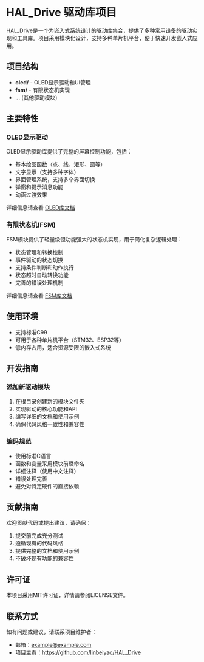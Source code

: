# HAL_Drive 驱动库项目

HAL_Drive是一个为嵌入式系统设计的驱动库集合，提供了多种常用设备的驱动实现和工具库。项目采用模块化设计，支持多种单片机平台，便于快速开发嵌入式应用。

## 项目结构

- **oled/** - OLED显示驱动和UI管理
- **fsm/** - 有限状态机实现
- ... (其他驱动模块)

## 主要特性

### OLED显示驱动

OLED显示驱动库提供了完整的屏幕控制功能，包括：
- 基本绘图函数（点、线、矩形、圆等）
- 文字显示（支持多种字体）
- 界面管理系统，支持多个界面切换
- 弹窗和提示消息功能
- 动画过渡效果

详细信息请查看 [OLED库文档](./oled/README.md)

### 有限状态机(FSM)

FSM模块提供了轻量级但功能强大的状态机实现，用于简化复杂逻辑处理：
- 状态管理和转换控制
- 事件驱动的状态切换
- 支持条件判断和动作执行
- 状态超时自动转换功能
- 完善的错误处理机制

详细信息请查看 [FSM库文档](./fsm/README.md)

## 使用环境

- 支持标准C99
- 可用于各种单片机平台（STM32、ESP32等）
- 低内存占用，适合资源受限的嵌入式系统

## 开发指南

### 添加新驱动模块

1. 在根目录创建新的模块文件夹
2. 实现驱动的核心功能和API
3. 编写详细的文档和使用示例
4. 确保代码风格一致性和兼容性

### 编码规范

- 使用标准C语言
- 函数和变量采用模块前缀命名
- 详细注释（使用中文注释）
- 错误处理完善
- 避免对特定硬件的直接依赖

## 贡献指南

欢迎贡献代码或提出建议，请确保：
1. 提交前完成充分测试
2. 遵循现有的代码风格
3. 提供完整的文档和使用示例
4. 不破坏现有功能的兼容性

## 许可证

本项目采用MIT许可证，详情请参阅LICENSE文件。

## 联系方式

如有问题或建议，请联系项目维护者：
- 邮箱：example@example.com
- 项目主页：https://github.com/linbeiyao/HAL_Drive
